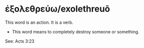 # ἐξολεθρεύω/exolethreuō
This word is an action. It is a verb.

* This word means to completely destroy someone or something.

See: Acts 3:23
